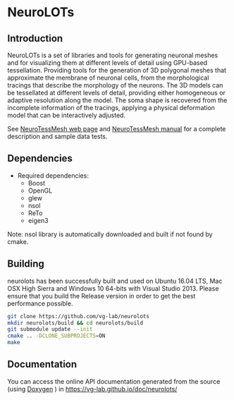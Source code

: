NeuroLOTs
=====================================================

## Introduction
NeuroLOTs is a set of libraries and tools for generating neuronal meshes and for
visualizing them at different levels of detail using GPU-based tessellation.
Providing tools for the generation of 3D polygonal meshes that approximate the
membrane of neuronal cells, from the morphological tracings that describe the
morphology of the neurons. The 3D models can be tessellated at different levels
of detail, providing either homogeneous or adaptive resolution along the model.
The soma shape is recovered from the incomplete information of the tracings,
applying a physical deformation model that can be interactively adjusted.

See [NeuroTessMesh web page](http://vg-lab.es/neurotessmesh/) and
[NeuroTessMesh  manual](http://vg-lab.es/neurotessmesh/NeuroTessMeshUserManual.pdf)
for a complete description and sample data tests.

## Dependencies

* Required dependencies:
    * Boost
    * OpenGL
    * glew
    * nsol
    * ReTo
    * eigen3

Note: nsol library is automatically downloaded and built if not found by cmake.

## Building

neurolots has been successfully built and used on Ubuntu 16.04 LTS, Mac OSX High
Sierra and Windows 10 64-bits with Visual Studio 2013. Please ensure that you
build the Release version in order to get the best performance possible.

```bash
git clone https://github.com/vg-lab/neurolots
mkdir neurolots/build && cd neurolots/build
git submodule update --init
cmake .. -DCLONE_SUBPROJECTS=ON
make
```

## Documentation

You can access the online API documentation generated from the source
(using [Doxygen](http://doxygen.org/) ) in
https://vg-lab.github.io/doc/neurolots/
